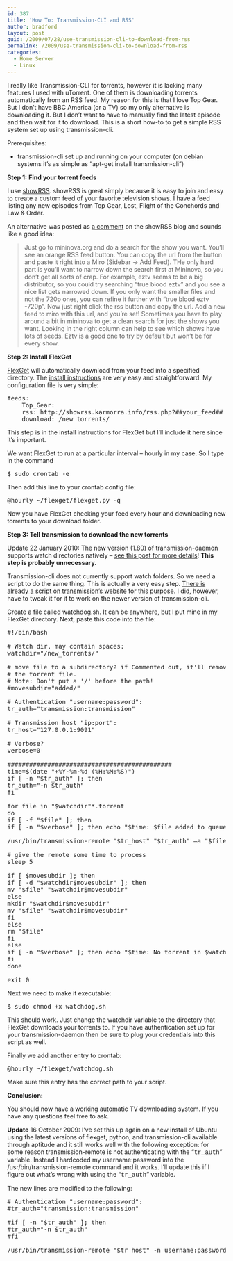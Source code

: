 ```yaml
---
id: 387
title: 'How To: Transmission-CLI and RSS'
author: bradford
layout: post
guid: /2009/07/28/use-transmission-cli-to-download-from-rss
permalink: /2009/use-transmission-cli-to-download-from-rss
categories:
  - Home Server
  - Linux
---
```

I really like Transmission-CLI for torrents, however it is lacking many features I used with uTorrent. One of them is downloading torrents automatically from an RSS feed. My reason for this is that I love Top Gear. But I don’t have BBC America (or a TV) so my only alternative is downloading it. But I don’t want to have to manually find the latest episode and then wait for it to download. This is a short how-to to get a simple RSS system set up using transmission-cli.<!--more-->

Prerequisites:

  * transmission-cli set up and running on your computer (on debian systems it’s as simple as “apt-get install transmission-cli”)

**Step 1:** **Find your torrent feeds**

I use <a href="http://showrss.karmorra.info" target="_blank">showRSS</a>. showRSS is great simply because it is easy to join and easy to create a custom feed of your favorite television shows. I have a feed listing any new episodes from Top Gear, Lost, Flight of the Conchords and Law & Order.

An alternative was posted as <a href="http://blog.karmorra.info/?p=79" target="_blank">a comment</a> on the showRSS blog and sounds like a good idea:

> Just go to mininova.org and do a search for the show you want. You’ll see an orange RSS feed button. You can copy the url from the button and paste it right into a Miro (Sidebar -> Add Feed). THe only hard part is you’ll want to narrow down the search first at Mininova, so you don’t get all sorts of crap. For example, eztv seems to be a big distributor, so you could try searching “true blood eztv” and you see a nice list gets narrowed down. If you only want the smaller files and not the 720p ones, you can refine it further with “true blood eztv -720p”. Now just right click the rss button and copy the url. Add a new feed to miro with this url, and you’re set! Sometimes you have to play around a bit in mininova to get a clean search for just the shows you want. Looking in the right column can help to see which shows have lots of seeds. Eztv is a good one to try by default but won’t be for every show.

**Step 2: Install FlexGet**

<a href="http://flexget.com/" target="_blank">FlexGet</a> will automatically download from your feed into a specified directory. The <a href="http://flexget.com/wiki/Install" target="_blank">install instructions</a> are very easy and straightforward. My configuration file is very simple:

<pre class="brush:shell">feeds:
    Top_Gear:
    rss: http://showrss.karmorra.info/rss.php?##your_feed##
    download: /new_torrents/</pre>

This step is in the install instructions for FlexGet but I’ll include it here since it’s important.

We want FlexGet to run at a particular interval – hourly in my case. So I type in the command

<pre class="brush:shell">$ sudo crontab -e</pre>

Then add this line to your crontab config file:

<pre class="brush:shell">@hourly ~/flexget/flexget.py -q</pre>

Now you have FlexGet checking your feed every hour and downloading new torrents to your download folder.

**Step 3: Tell transmission to download the new torrents**

Update 22 January 2010: The new version (1.80) of transmission-daemon supports watch directories natively – <a href="/success-building-transmission-1-80-from-source-on-sheevaplug/" target="_blank">see this post for more details</a>! **This step is probably unnecessary.**

Transmission-cli does not currently support watch folders. So we need a script to do the same thing. This is actually a very easy step. <a href="http://trac.transmissionbt.com/wiki/Scripts/Watchdog" target="_blank">There is already a script on transmission’s website</a> for this purpose. I did, however, have to tweak it for it to work on the newer version of transmission-cli.

Create a file called watchdog.sh. It can be anywhere, but I put mine in my FlexGet directory. Next, paste this code into the file:

<pre class="brush:shell">#!/bin/bash

# Watch dir, may contain spaces:
watchdir="/new_torrents/"

# move file to a subdirectory? if Commented out, it'll removed remove
# the torrent file.
# Note: Don't put a '/' before the path!
#movesubdir="added/"

# Authentication "username:password":
tr_auth="transmission:transmission"

# Transmission host "ip:port":
tr_host="127.0.0.1:9091"

# Verbose?
verbose=0

#############################################
time=$(date "+%Y-%m-%d (%H:%M:%S)")
if [ -n "$tr_auth" ]; then
tr_auth="-n $tr_auth"
fi

for file in "$watchdir"*.torrent
do
if [ -f "$file" ]; then
if [ -n "$verbose" ]; then echo "$time: $file added to queue."; fi

/usr/bin/transmission-remote "$tr_host" "$tr_auth" –a "$file" &gt; /dev/null

# give the remote some time to process
sleep 5

if [ $movesubdir ]; then
if [ -d "$watchdir$movesubdir" ]; then
mv "$file" "$watchdir$movesubdir"
else
mkdir "$watchdir$movesubdir"
mv "$file" "$watchdir$movesubdir"
fi
else
rm "$file"
fi
else
if [ -n "$verbose" ]; then echo "$time: No torrent in $watchdir."; fi
fi
done

exit 0</pre>

Next we need to make it executable:

<pre class="brush:shell">$ sudo chmod +x watchdog.sh</pre>

This should work. Just change the watchdir variable to the directory that FlexGet downloads your torrents to. If you have authentication set up for your transmission-daemon then be sure to plug your credentials into this script as well.

Finally we add another entry to crontab:

<pre class="brush:shell">@hourly ~/flexget/watchdog.sh</pre>

Make sure this entry has the correct path to your script.

**Conclusion:**

You should now have a working automatic TV downloading system. If you have any questions feel free to ask.

**Update** 16 October 2009: I&#8217;ve set this up again on a new install of Ubuntu using the latest versions of flexget, python, and transmission-cli available through aptitude and it still works well with the following exception: for some reason transmission-remote is not authenticating with the &#8220;<span style="font-family: courier new;">tr_auth</span>&#8221; variable. Instead I hardcoded my username:password into the /usr/bin/transmission-remote command and it works. I&#8217;ll update this if I figure out what&#8217;s wrong with using the &#8220;<span style="font-family: courier new;">tr_auth</span>&#8221; variable.

The new lines are modified to the following:

<pre class="brush:shell"># Authentication "username:password":
#tr_auth="transmission:transmission"

#if [ -n "$tr_auth" ]; then
#tr_auth="-n $tr_auth"
#fi

/usr/bin/transmission-remote "$tr_host" -n username:password –a "$file" &gt; /dev/null</pre>

&nbsp;

&nbsp;